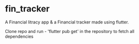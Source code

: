 # fin_tracker

A Financial litracy app & a Financial tracker made using flutter.
 

Clone repo and run - 'flutter pub get' in the repository to fetch all dependencies 